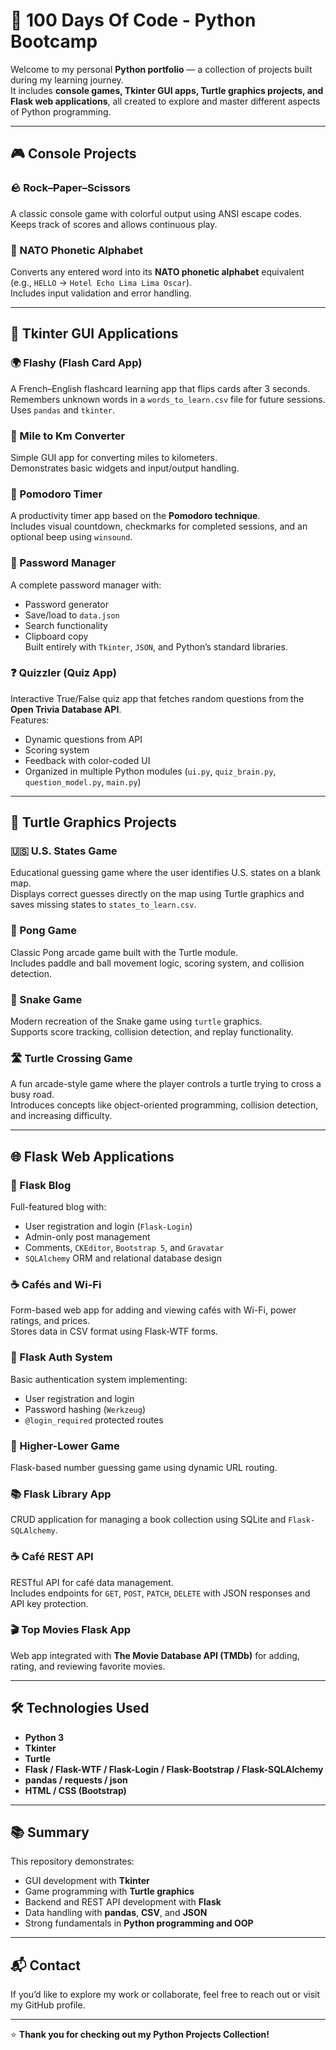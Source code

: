 # 🧠 100 Days Of Code - Python Bootcamp

Welcome to my personal **Python portfolio** — a collection of projects built during my learning journey.  
It includes **console games, Tkinter GUI apps, Turtle graphics projects, and Flask web applications**, all created to explore and master different aspects of Python programming.

---

## 🎮 Console Projects

### 🪨 Rock–Paper–Scissors
A classic console game with colorful output using ANSI escape codes.  
Keeps track of scores and allows continuous play.

### 🔡 NATO Phonetic Alphabet
Converts any entered word into its **NATO phonetic alphabet** equivalent (e.g., `HELLO` → `Hotel Echo Lima Lima Oscar`).  
Includes input validation and error handling.

---

## 🧩 Tkinter GUI Applications

### 🌍 Flashy (Flash Card App)
A French–English flashcard learning app that flips cards after 3 seconds.  
Remembers unknown words in a `words_to_learn.csv` file for future sessions.  
Uses `pandas` and `tkinter`.

### 📏 Mile to Km Converter
Simple GUI app for converting miles to kilometers.  
Demonstrates basic widgets and input/output handling.

### 🍅 Pomodoro Timer
A productivity timer app based on the **Pomodoro technique**.  
Includes visual countdown, checkmarks for completed sessions, and an optional beep using `winsound`.

### 🔐 Password Manager
A complete password manager with:
- Password generator  
- Save/load to `data.json`  
- Search functionality  
- Clipboard copy  
Built entirely with `Tkinter`, `JSON`, and Python’s standard libraries.

### ❓ Quizzler (Quiz App)
Interactive True/False quiz app that fetches random questions from the **Open Trivia Database API**.  
Features:
- Dynamic questions from API  
- Scoring system  
- Feedback with color-coded UI  
- Organized in multiple Python modules (`ui.py`, `quiz_brain.py`, `question_model.py`, `main.py`)

---

## 🐢 Turtle Graphics Projects

### 🇺🇸 U.S. States Game
Educational guessing game where the user identifies U.S. states on a blank map.  
Displays correct guesses directly on the map using Turtle graphics and saves missing states to `states_to_learn.csv`.

### 🏓 Pong Game
Classic Pong arcade game built with the Turtle module.  
Includes paddle and ball movement logic, scoring system, and collision detection.

### 🐍 Snake Game
Modern recreation of the Snake game using `turtle` graphics.  
Supports score tracking, collision detection, and replay functionality.

### 🛣️ Turtle Crossing Game
A fun arcade-style game where the player controls a turtle trying to cross a busy road.  
Introduces concepts like object-oriented programming, collision detection, and increasing difficulty.

---

## 🌐 Flask Web Applications

### 📝 Flask Blog
Full-featured blog with:
- User registration and login (`Flask-Login`)  
- Admin-only post management  
- Comments, `CKEditor`, `Bootstrap 5`, and `Gravatar`  
- `SQLAlchemy` ORM and relational database design

### ☕ Cafés and Wi-Fi
Form-based web app for adding and viewing cafés with Wi-Fi, power ratings, and prices.  
Stores data in CSV format using Flask-WTF forms.

### 🔐 Flask Auth System
Basic authentication system implementing:
- User registration and login  
- Password hashing (`Werkzeug`)  
- `@login_required` protected routes

### 🎯 Higher-Lower Game
Flask-based number guessing game using dynamic URL routing.

### 📚 Flask Library App
CRUD application for managing a book collection using SQLite and `Flask-SQLAlchemy`.

### ☕ Café REST API
RESTful API for café data management.  
Includes endpoints for `GET`, `POST`, `PATCH`, `DELETE` with JSON responses and API key protection.

### 🎬 Top Movies Flask App
Web app integrated with **The Movie Database API (TMDb)** for adding, rating, and reviewing favorite movies.

---

## 🛠️ Technologies Used
- **Python 3**  
- **Tkinter**  
- **Turtle**  
- **Flask / Flask-WTF / Flask-Login / Flask-Bootstrap / Flask-SQLAlchemy**  
- **pandas / requests / json**  
- **HTML / CSS (Bootstrap)**  

---

## 📚 Summary
This repository demonstrates:
- GUI development with **Tkinter**  
- Game programming with **Turtle graphics**  
- Backend and REST API development with **Flask**  
- Data handling with **pandas**, **CSV**, and **JSON**  
- Strong fundamentals in **Python programming and OOP**

---

## 📬 Contact
If you’d like to explore my work or collaborate, feel free to reach out or visit my GitHub profile.

---

⭐ **Thank you for checking out my Python Projects Collection!**
